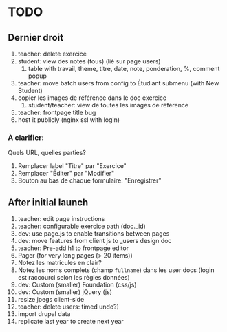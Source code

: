 # TODO

## Dernier droit
1. teacher: delete exercice
1. student: view des notes (tous) (lié sur page users)
   1. table with travail, theme, titre, date, note, ponderation, %, comment popup
1. teacher: move batch users from config to Étudiant submenu (with New Student)
1. copier les images de référence dans le doc exercice
   1. student/teacher: view de toutes les images de référence
1. teacher: frontpage title bug
1. host it publicly (nginx ssl with login)

### À clarifier:
Quels URL, quelles parties?

1. Remplacer label "Titre" par "Exercice"
1. Remplacer "Éditer" par "Modifier"
1. Bouton au bas de chaque formulaire: "Enregistrer"

## After initial launch
1. teacher: edit page instructions
1. teacher: configurable exercice path (doc._id)
1. dev: use page.js to enable transitions between pages
1. dev: move features from client js to _users design doc
1. teacher: Pre-add h1 to frontpage editor
1. Pager (for very long pages (> 20 items))
1. Notez les matricules en clair?
1. Notez les noms complets (champ ```fullname```)
dans les user docs (login est raccourci selon les règles données)
1. dev: Custom (smaller) Foundation (css/js)
1. dev: Custom (smaller) jQuery (js)
1. resize jpegs client-side
1. teacher: delete users: timed undo?)
1. import drupal data
1. replicate last year to create next year
